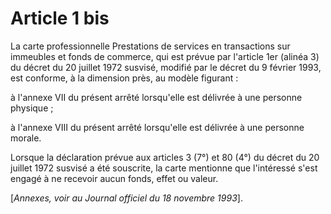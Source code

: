 # Article 1 bis

La carte professionnelle Prestations de services en transactions sur immeubles et fonds de commerce, qui est prévue par l'article 1er (alinéa 3) du décret du 20 juillet 1972 susvisé, modifié par le décret du 9 février 1993, est conforme, à la dimension près, au modèle figurant :

à l'annexe VII du présent arrêté lorsqu'elle est délivrée à une personne physique ;

à l'annexe VIII du présent arrêté lorsqu'elle est délivrée à une personne morale.

Lorsque la déclaration prévue aux articles 3 (7°) et 80 (4°) du décret du 20 juillet 1972 susvisé a été souscrite, la carte mentionne que l'intéressé s'est engagé à ne recevoir aucun fonds, effet ou valeur.

[*Annexes, voir au Journal officiel du 18 novembre 1993*].
